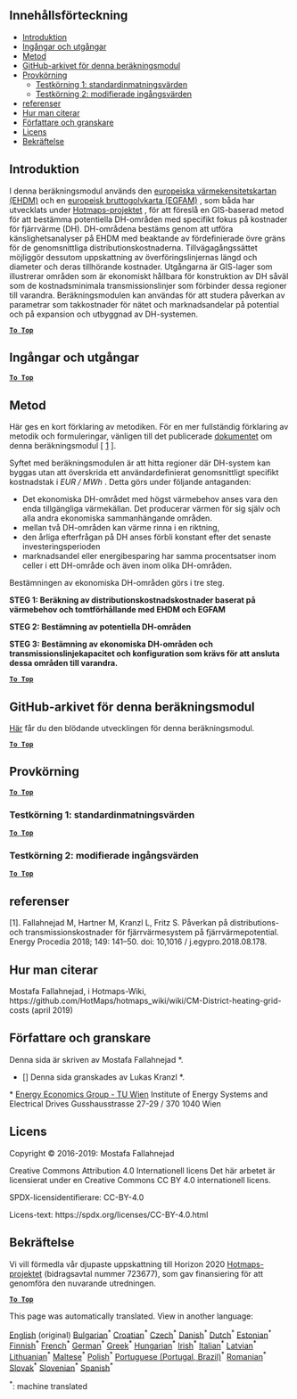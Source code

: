 <h2> Innehållsförteckning </h2><ul><li> <a href="#introduction">Introduktion</a> </li><li> <a href="#inputs-and-outputs">Ingångar och utgångar</a> </li><li> <a href="#method">Metod</a> </li><li> <a href="#GitHub-Repository-of-this-calculation-module">GitHub-arkivet för denna beräkningsmodul</a> </li><li> <a href="#sample-run">Provkörning</a> <ul><li> <a href="#test-run-1-default-input-values">Testkörning 1: standardinmatningsvärden</a> </li><li> <a href="#test-run-2-modified-input-values">Testkörning 2: modifierade ingångsvärden</a> </li></ul></li><li> <a href="#references">referenser</a> </li><li> <a href="#how-to-cite">Hur man citerar</a> </li><li> <a href="#authors-and-reviewers">Författare och granskare</a> </li><li> <a href="#license">Licens</a> </li><li> <a href="#acknowledgement">Bekräftelse</a> </li></ul><h2> Introduktion </h2><p> I denna beräkningsmodul används den <a href="https://gitlab.com/hotmaps/heat/heat_tot_curr_density">europeiska värmekensitetskartan (EHDM)</a> och en <a href="https://gitlab.com/hotmaps/gfa_tot_curr_density">europeisk bruttogolvkarta (EGFAM)</a> , som båda har utvecklats under <a href="https://www.hotmaps-project.eu/">Hotmaps-projektet</a> , för att föreslå en GIS-baserad metod för att bestämma potentiella DH-områden med specifikt fokus på kostnader för fjärrvärme (DH). DH-områdena bestäms genom att utföra känslighetsanalyser på EHDM med beaktande av fördefinierade övre gräns för de genomsnittliga distributionskostnaderna. Tillvägagångssättet möjliggör dessutom uppskattning av överföringslinjernas längd och diameter och deras tillhörande kostnader. Utgångarna är GIS-lager som illustrerar områden som är ekonomiskt hållbara för konstruktion av DH såväl som de kostnadsminimala transmissionslinjer som förbinder dessa regioner till varandra. Beräkningsmodulen kan användas för att studera påverkan av parametrar som takkostnader för nätet och marknadsandelar på potential och på expansion och utbyggnad av DH-systemen. </p><p><ins> <code><strong><a href="#table-of-contents">To Top</a></strong></code> </ins> </p><h2> Ingångar och utgångar </h2><p><ins> <code><strong><a href="#table-of-contents">To Top</a></strong></code> </ins> </p><h2> Metod </h2><p> Här ges en kort förklaring av metodiken. För en mer fullständig förklaring av metodik och formuleringar, vänligen till det publicerade <a href="https://www.sciencedirect.com/science/article/pii/S1876610218304740">dokumentet</a> om denna beräkningsmodul [ <a href="#References">1</a> ]. </p><p> Syftet med beräkningsmodulen är att hitta regioner där DH-system kan byggas utan att överskrida ett användardefinierat genomsnittligt specifikt kostnadstak i <em><em>EUR / MWh</em></em> . Detta görs under följande antaganden: </p><ul><li> Det ekonomiska DH-området med högst värmebehov anses vara den enda tillgängliga värmekällan. Det producerar värmen för sig själv och alla andra ekonomiska sammanhängande områden. </li><li> mellan två DH-områden kan värme rinna i en riktning, </li><li> den årliga efterfrågan på DH anses förbli konstant efter det senaste investeringsperioden </li><li> marknadsandel eller energibesparing har samma procentsatser inom celler i ett DH-område och även inom olika DH-områden. </li></ul><p> Bestämningen av ekonomiska DH-områden görs i tre steg. </p><p> <strong>STEG 1: Beräkning av distributionskostnadskostnader baserat på värmebehov och tomtförhållande med EHDM och EGFAM</strong> </p><p> <strong>STEG 2: Bestämning av potentiella DH-områden</strong> </p><p> <strong>STEG 3: Bestämning av ekonomiska DH-områden och transmissionslinjekapacitet och konfiguration som krävs för att ansluta dessa områden till varandra.</strong> </p><p><ins> <code><strong><a href="#table-of-contents">To Top</a></strong></code> </ins> </p><h2> GitHub-arkivet för denna beräkningsmodul </h2><p> <a href="https://github.com/HotMaps/dh_economic_assessment/tree/develop">Här</a> får du den blödande utvecklingen för denna beräkningsmodul. </p><p><ins> <code><strong><a href="#table-of-contents">To Top</a></strong></code> </ins> </p><h2> Provkörning </h2><p><ins> <code><strong><a href="#table-of-contents">To Top</a></strong></code> </ins> </p><h3> Testkörning 1: standardinmatningsvärden </h3><p><ins> <code><strong><a href="#table-of-contents">To Top</a></strong></code> </ins> </p><h3> Testkörning 2: modifierade ingångsvärden </h3><p><ins> <code><strong><a href="#table-of-contents">To Top</a></strong></code> </ins> </p><h2> referenser </h2><p> [1]. Fallahnejad M, Hartner M, Kranzl L, Fritz S. Påverkan på distributions- och transmissionskostnader för fjärrvärmesystem på fjärrvärmepotential. Energy Procedia 2018; 149: 141–50. doi: 10,1016 / j.egypro.2018.08.178. </p><h2> Hur man citerar </h2><p> Mostafa Fallahnejad, i Hotmaps-Wiki, https://github.com/HotMaps/hotmaps_wiki/wiki/CM-District-heating-grid-costs (april 2019) </p><h2> Författare och granskare </h2><p> Denna sida är skriven av Mostafa Fallahnejad *. </p><ul><li> [] Denna sida granskades av Lukas Kranzl *. </li></ul><p> * <a href="https://eeg.tuwien.ac.at/">Energy Economics Group - TU Wien</a> Institute of Energy Systems and Electrical Drives Gusshausstrasse 27-29 / 370 1040 Wien </p><h2> Licens </h2><p> Copyright © 2016-2019: Mostafa Fallahnejad </p><p> Creative Commons Attribution 4.0 Internationell licens Det här arbetet är licensierat under en Creative Commons CC BY 4.0 internationell licens. </p><p> SPDX-licensidentifierare: CC-BY-4.0 </p><p> Licens-text: https://spdx.org/licenses/CC-BY-4.0.html </p><h2> Bekräftelse </h2><p> Vi vill förmedla vår djupaste uppskattning till Horizon 2020 <a href="https://www.hotmaps-project.eu">Hotmaps-projektet</a> (bidragsavtal nummer 723677), som gav finansiering för att genomföra den nuvarande utredningen. </p><p><ins> <code><strong><a href="#table-of-contents">To Top</a></strong></code> </ins> </p>

This page was automatically translated. View in another language:

[English](../en/CM-District-heating-potential-economic-assessment.md) (original) [Bulgarian](../bg/CM-District-heating-potential-economic-assessment.md)<sup>\*</sup> [Croatian](../hr/CM-District-heating-potential-economic-assessment.md)<sup>\*</sup> [Czech](../cs/CM-District-heating-potential-economic-assessment.md)<sup>\*</sup> [Danish](../da/CM-District-heating-potential-economic-assessment.md)<sup>\*</sup> [Dutch](../nl/CM-District-heating-potential-economic-assessment.md)<sup>\*</sup> [Estonian](../et/CM-District-heating-potential-economic-assessment.md)<sup>\*</sup> [Finnish](../fi/CM-District-heating-potential-economic-assessment.md)<sup>\*</sup> [French](../fr/CM-District-heating-potential-economic-assessment.md)<sup>\*</sup> [German](../de/CM-District-heating-potential-economic-assessment.md)<sup>\*</sup> [Greek](../el/CM-District-heating-potential-economic-assessment.md)<sup>\*</sup> [Hungarian](../hu/CM-District-heating-potential-economic-assessment.md)<sup>\*</sup> [Irish](../ga/CM-District-heating-potential-economic-assessment.md)<sup>\*</sup> [Italian](../it/CM-District-heating-potential-economic-assessment.md)<sup>\*</sup> [Latvian](../lv/CM-District-heating-potential-economic-assessment.md)<sup>\*</sup> [Lithuanian](../lt/CM-District-heating-potential-economic-assessment.md)<sup>\*</sup> [Maltese](../mt/CM-District-heating-potential-economic-assessment.md)<sup>\*</sup> [Polish](../pl/CM-District-heating-potential-economic-assessment.md)<sup>\*</sup> [Portuguese (Portugal, Brazil)](../pt/CM-District-heating-potential-economic-assessment.md)<sup>\*</sup> [Romanian](../ro/CM-District-heating-potential-economic-assessment.md)<sup>\*</sup> [Slovak](../sk/CM-District-heating-potential-economic-assessment.md)<sup>\*</sup> [Slovenian](../sl/CM-District-heating-potential-economic-assessment.md)<sup>\*</sup> [Spanish](../es/CM-District-heating-potential-economic-assessment.md)<sup>\*</sup>  

<sup>\*</sup>: machine translated
